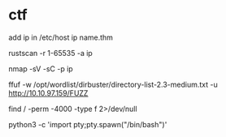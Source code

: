 # ctf
add ip in /etc/host
ip name.thm

rustscan -r 1-65535 -a ip

nmap -sV -sC -p ip

ffuf -w /opt/wordlist/dirbuster/directory-list-2.3-medium.txt -u http://10.10.97.159/FUZZ

find / -perm -4000 -type f 2>/dev/null


python3 -c 'import pty;pty.spawn("/bin/bash")'


